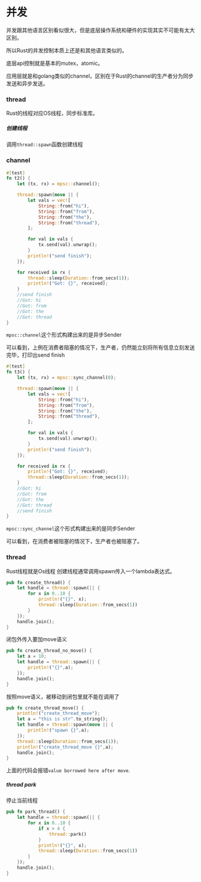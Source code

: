 # 并发
并发跟其他语言区别看似很大，但是底层操作系统和硬件的实现其实不可能有太大区别。

所以Rust的并发控制本质上还是和其他语言类似的。

底层api控制就是基本的mutex，atomic。

应用层就是和golang类似的channel，区别在于Rust的channel的生产者分为同步发送和异步发送。

### thread
Rust的线程对应OS线程，同步标准库。
##### 创建线程
调用`thread::spawn`函数创建线程

### channel
```rust
#[test]
fn t2() {
    let (tx, rx) = mpsc::channel();

    thread::spawn(move || {
        let vals = vec![
            String::from("hi"),
            String::from("from"),
            String::from("the"),
            String::from("thread"),
        ];

        for val in vals {
            tx.send(val).unwrap();
        }
        println!("send finish");
    });

    for received in rx {
        thread::sleep(Duration::from_secs(1));
        println!("Got: {}", received);
    }
    //send finish
    //Got: hi
    //Got: from
    //Got: the
    //Got: thread
}

```
`mpsc::channel`这个形式构建出来的是异步Sender

可以看到，上例在消费者阻塞的情况下，生产者，仍然能立刻将所有信息立刻发送完毕，打印出send finish

```rust
#[test]
fn t3() {
    let (tx, rx) = mpsc::sync_channel(0);

    thread::spawn(move || {
        let vals = vec![
            String::from("hi"),
            String::from("from"),
            String::from("the"),
            String::from("thread"),
        ];

        for val in vals {
            tx.send(val).unwrap();
        }
        println!("send finish");
    });

    for received in rx {
        println!("Got: {}", received);
        thread::sleep(Duration::from_secs(1));
    }
    //Got: hi
    //Got: from
    //Got: the
    //Got: thread
    //send finish
}
```
`mpsc::sync_channel`这个形式构建出来的是同步Sender

可以看到，在消费者被阻塞的情况下，生产者也被阻塞了。

### thread
Rust线程就是Os线程
创建线程通常调用spawn传入一个lambda表达式。
```rust
pub fn create_thread() {
    let handle = thread::spawn(|| {
        for x in 0..10 {
            println!("{}", x);
            thread::sleep(Duration::from_secs(1))
        }
    });
    handle.join();
}
```
闭包外传入要加move语义
```rust
pub fn create_thread_no_move() {
    let a = 10;
    let handle = thread::spawn(|| {
        println!("{}",a);
    });
    handle.join();
}
```
按照move语义，被移动到闭包里就不能在调用了
```rust
pub fn create_thread_move() {
    println!("create_thread_move");
    let a = "this is str".to_string();
    let handle = thread::spawn(move || {
        println!("spawn {}",a);
    });
    thread::sleep(Duration::from_secs(1));
    println!("create_thread_move {}",a);
    handle.join();
}
```
上面的代码会报错`value borrowed here after move`.
##### thread park
停止当前线程
```rust
pub fn park_thread() {
    let handle = thread::spawn(|| {
        for x in 0..10 {
            if x > 4 {
                thread::park()
            }
            println!("{}", x);
            thread::sleep(Duration::from_secs(1))
        }
    });
    handle.join();
}
```

